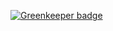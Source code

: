 
[![Greenkeeper badge](https://badges.greenkeeper.io/epeli/flysight-subtitles.svg)](https://greenkeeper.io/)

